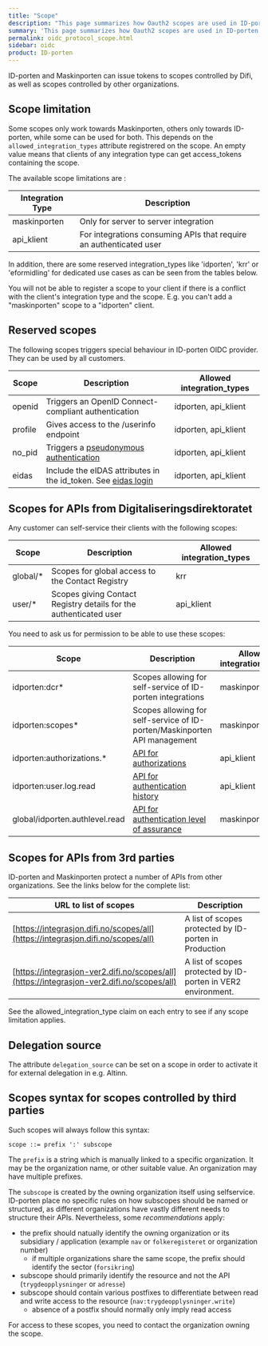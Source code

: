 ```yaml
---
title: "Scope"
description: "This page summarizes how Oauth2 scopes are used in ID-porten OIDC provider."
summary: 'This page summarizes how Oauth2 scopes are used in ID-porten OIDC provider.'
permalink: oidc_protocol_scope.html
sidebar: oidc
product: ID-porten
---
```



ID-porten and Maskinporten can issue tokens to scopes controlled by Difi, as well as scopes controlled by other organizations.


## Scope limitation

Some scopes only work towards Maskinporten, others only towards ID-porten, while some can be used for both. This depends on the `allowed_integration_types` attribute registrered on the scope.  An empty value means that clients of any integration type can get access_tokens containing the scope.

The available scope limitations are :

| Integration Type |Description|
|-|-|
|maskinporten  | Only for server to server integration   |
|api_klient    | For integrations consuming APIs that require an authenticated user  |

In addition, there are some reserved integration_types like 'idporten', 'krr' or 'eformidling' for dedicated use cases as can be seen from the tables below.


You will not be able to register a scope to your client if there is a conflict with the client's integration type and the scope. E.g. you can't add a "maskinporten" scope to a "idporten" client.




## Reserved scopes

The following scopes triggers special behaviour in ID-porten OIDC provider.  They can be used by all customers.

|Scope|Description| Allowed integration_types|
|-|-|-|
|openid   | Triggers an OpenID Connect-compliant authentication  | idporten, api_klient |
|profile  | Gives access to the /userinfo endpoint   |  idporten, api_klient|
|no_pid   | Triggers a [pseudonymous authentication](oidc_func_nopid.html)   |  idporten, api_klient|
|eidas    | Include the eIDAS attributes in the id_token. See [eidas login](/oidc_func_eidas.html)   |  idporten, api_klient|

## Scopes for APIs from Digitaliseringsdirektoratet

Any customer can self-service their clients with the following scopes:

| Scope |Description|Allowed integration_types|
|-|-|-|
|global/*    | Scopes for global access to the Contact Registry |  krr |
|user/*      | Scopes giving Contact Registry details for the authenticated user  | api_klient|


You need to ask us for permission to be able to use these scopes:

| Scope |Description|Allowed integration_types|
|-|-|-|
|idporten:dcr*  | Scopes allowing for self-service of ID-porten integrations   | maskinporten|
|idporten:scopes*   | Scopes allowing for self-service of ID-porten/Maskinporten API management    | maskinporten|
|idporten:authorizations.*  | [API for authorizations](oidc_api_autorisasjoner.html) | api_klient |
|idporten:user.log.read |[API for authentication history](oidc_api_logghistorikk.html) | api_klient |
|global/idporten.authlevel.read| [API for authentication level of assurance](oidc_api_authlevel.html) | maskinporten|


## Scopes for APIs from 3rd parties

ID-porten and Maskinporten protect a number of APIs from other organizations. See the links below for the complete list:


| URL to list of scopes|Description|
|-|-|
| [https://integrasjon.difi.no/scopes/all](https://integrasjon.difi.no/scopes/all)  | A list of scopes protected by ID-porten in Production |
| [https://integrasjon-ver2.difi.no/scopes/all](https://integrasjon-ver2.difi.no/scopes/all)     |  A list of scopes protected by ID-porten in VER2 environment.  |

See the allowed_integration_type claim on each entry to see if any scope limitation applies.

## Delegation source

The attribute `delegation_source` can be set on a scope in order to activate it for external delegation in e.g. Altinn.


## Scopes syntax for scopes controlled by third parties

Such scopes will always follow this syntax:

```
scope ::= prefix ':' subscope
```

The `prefix` is a string which is manually linked to a specific organization.  It may be the organization name, or other suitable value.  An organization may have multiple prefixes.

The `subscope` is created by the owning organization itself using selfservice.  ID-porten place no specific rules on how subscopes should be named or structured, as different organizations have vastly different needs to structure their APIs. Nevertheless, some _recommendations_ apply:

- the prefix should natually identify the owning organization or its subsidiary / application (example `nav` or  `folkeregisteret` or organization number)
    - if multiple organizations share the same scope, the prefix should identify the sector (`forsikring`)
- subscope should primarily identify the resource and not the API (`trygdeopplysninger` or `adresse`)
- subscope should contain various postfixes to differentiate between read and write access to the resource (`nav:trygdeopplysninger.write`)
     - absence of a postfix should normally only imply read access

For access to these scopes, you need to contact the organization owning the scope.
